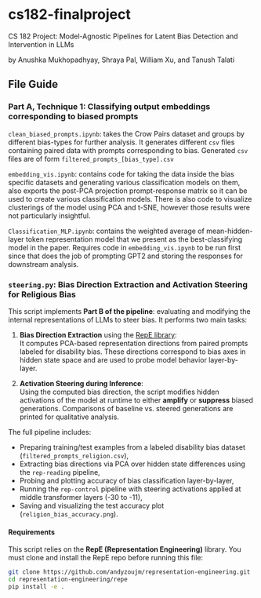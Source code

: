 # cs182-finalproject
CS 182 Project: Model-Agnostic Pipelines for Latent Bias Detection and Intervention in LLMs

by Anushka Mukhopadhyay, Shraya Pal, William Xu, and Tanush Talati

## File Guide
### Part A, Technique 1: Classifying output embeddings corresponding to biased prompts

`clean_biased_prompts.ipynb`: takes the Crow Pairs dataset and groups by different bias-types for further analysis.
It generates different `csv` files containing paired data with prompts corresponding to bias. Generated `csv` files are of 
form `filtered_prompts_[bias_type].csv`

 `embedding_vis.ipynb`: contains code for taking the data inside the bias specific datasets and generating various classification 
 models on them, also exports the post-PCA projection prompt-response matrix so it can be used to create various classification models. There is also code to visualize
 clusterings of the model using PCA and t-SNE, however those results were not particularly insightful.

 `Classification_MLP.ipynb`: contains the weighted average of mean-hidden-layer token representation model
 that we present as the best-classifying model in the paper. Requires code in  `embedding_vis.ipynb` to be run first since that
 does the job of prompting GPT2 and storing the responses for downstream analysis.

 ### `steering.py`: Bias Direction Extraction and Activation Steering for Religious Bias

This script implements **Part B of the pipeline**: evaluating and modifying the internal representations of LLMs to steer bias. It performs two main tasks:

1. **Bias Direction Extraction** using the [RepE library](https://github.com/andyzoujm/representation-engineering/tree/main/repe):  
   It computes PCA-based representation directions from paired prompts labeled for disability bias. These directions correspond to bias axes in hidden state space and are used to probe model behavior layer-by-layer.

2. **Activation Steering during Inference**:  
   Using the computed bias direction, the script modifies hidden activations of the model at runtime to either **amplify** or **suppress** biased generations. Comparisons of baseline vs. steered generations are printed for qualitative analysis.

The full pipeline includes:
- Preparing training/test examples from a labeled disability bias dataset (`filtered_prompts_religion.csv`),
- Extracting bias directions via PCA over hidden state differences using the `rep-reading` pipeline,
- Probing and plotting accuracy of bias classification layer-by-layer,
- Running the `rep-control` pipeline with steering activations applied at middle transformer layers (-30 to -11),
- Saving and visualizing the test accuracy plot (`religion_bias_accuracy.png`).

#### Requirements

This script relies on the **RepE (Representation Engineering)** library. You must clone and install the RepE repo before running this file:

```bash
git clone https://github.com/andyzoujm/representation-engineering.git
cd representation-engineering/repe
pip install -e .


